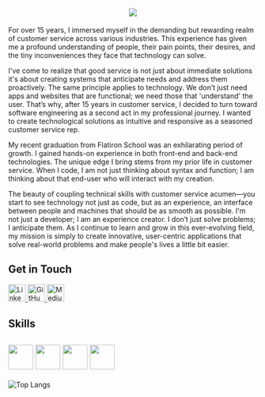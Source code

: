 <h1 align="center">
 <img src="[image-url-here](https://new.express.adobe.com/81b4bfee-322d-4ac6-b0a4-6b9380021d9d)" />
</h1>
For over 15 years, I immersed myself in the demanding but rewarding realm of customer service across various industries. This experience has given me a profound understanding of people, their pain points, their desires, and the tiny inconveniences they face that technology can solve. 

I've come to realize that good service is not just about immediate solutions it's about creating systems that anticipate needs and address them proactively. The same principle applies to technology. We don’t just need apps and websites that are functional; we need those that 'understand' the user. That’s why, after 15 years in customer service, I decided to turn toward software engineering as a second act in my professional journey. I wanted to create technological solutions as intuitive and responsive as a seasoned customer service rep.

My recent graduation from Flatiron School was an exhilarating period of growth. I gained hands-on experience in both front-end and back-end technologies. The unique edge I bring stems from my prior life in customer service. When I code, I am not just thinking about syntax and function; I am thinking about that end-user who will interact with my creation.

The beauty of coupling technical skills with customer service acumen—you start to see technology not just as code, but as an experience, an interface between people and machines that should be as smooth as possible. I'm not just a developer; I am an experience creator. I don’t just solve problems; I anticipate them. As I continue to learn and grow in this ever-evolving field, my mission is simply to create innovative, user-centric applications that solve real-world problems and make people's lives a little bit easier.

Get in Touch
---

<a href="https://www.linkedin.com/in/istafa-a-marshall/">
  <img src="https://cdn.jsdelivr.net/gh/devicons/devicon/icons/linkedin/linkedin-original.svg" alt="LinkedIn" width="35" height="35">
</a>
<a href="https://github.com/ISTAFAMARSHALL/">
  <img src="https://img.icons8.com/?size=1x&id=AZOZNnY73haj&format=png" alt="GitHub" width="35" height="35"/>                  
</a>
<a href="https://medium.com/@istafa.a.marshall/">
  <img src="https://img.icons8.com/?size=1x&id=NO8It5EgLtpM&format=png" alt="Medium" width="35" height="35">
</a>

Skills
---
<img src="https://cdn.jsdelivr.net/gh/devicons/devicon/icons/javascript/javascript-original.svg" width="50" height="50"/> <img src="https://cdn.jsdelivr.net/gh/devicons/devicon/icons/react/react-original-wordmark.svg" width="50" height="50" /> <img src="https://cdn.jsdelivr.net/gh/devicons/devicon/icons/ruby/ruby-plain-wordmark.svg" width="50" height="50"/> <img src="https://cdn.jsdelivr.net/gh/devicons/devicon/icons/rails/rails-original-wordmark.svg" width="50" height="50"/>
---
![Top Langs](https://github-readme-stats.vercel.app/api/top-langs/?username=istafamarshall&layout=compact)
